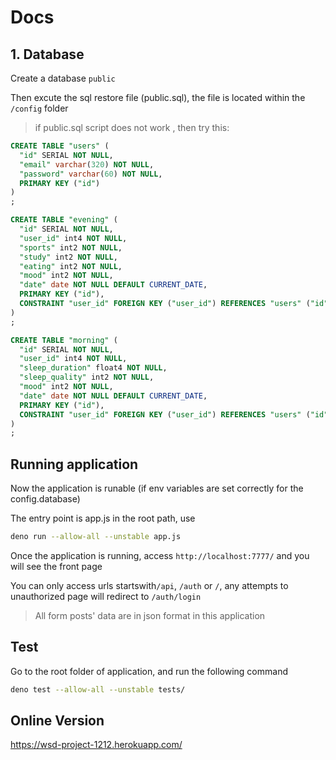 # Docs

## 1. Database

Create a database `public`

Then excute the sql restore file (public.sql), the file is located within the `/config` folder

> if public.sql script does not work , then try this:

```sql
CREATE TABLE "users" (
  "id" SERIAL NOT NULL,
  "email" varchar(320) NOT NULL,
  "password" varchar(60) NOT NULL,
  PRIMARY KEY ("id")
)
;

CREATE TABLE "evening" (
  "id" SERIAL NOT NULL,
  "user_id" int4 NOT NULL,
  "sports" int2 NOT NULL,
  "study" int2 NOT NULL,
  "eating" int2 NOT NULL,
  "mood" int2 NOT NULL,
  "date" date NOT NULL DEFAULT CURRENT_DATE,
  PRIMARY KEY ("id"),
  CONSTRAINT "user_id" FOREIGN KEY ("user_id") REFERENCES "users" ("id") ON DELETE NO ACTION ON UPDATE CASCADE
)
;

CREATE TABLE "morning" (
  "id" SERIAL NOT NULL,
  "user_id" int4 NOT NULL,
  "sleep_duration" float4 NOT NULL,
  "sleep_quality" int2 NOT NULL,
  "mood" int2 NOT NULL,
  "date" date NOT NULL DEFAULT CURRENT_DATE,
  PRIMARY KEY ("id"),
  CONSTRAINT "user_id" FOREIGN KEY ("user_id") REFERENCES "users" ("id") ON DELETE NO ACTION ON UPDATE CASCADE
)
;
```

## Running application

Now the application is runable (if env variables are set correctly for the config.database)

The entry point is app.js in the root path, use

```bash
deno run --allow-all --unstable app.js
```

Once the application is running, access `http://localhost:7777/` and you will see the front page

You can only access urls startswith`/api`, `/auth` or `/`, any attempts to unauthorized page will redirect to `/auth/login`

> All form posts' data are in json format in this application

## Test

Go to the root folder of application, and run the following command

```bash
deno test --allow-all --unstable tests/
```



## Online Version

https://wsd-project-1212.herokuapp.com/
